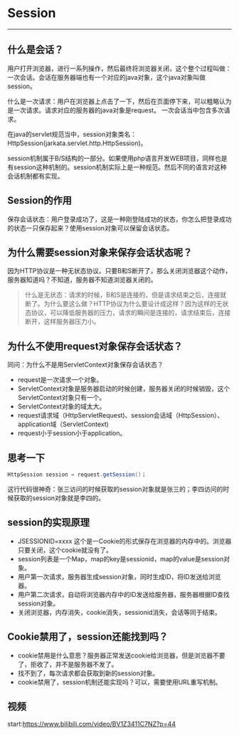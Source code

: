 # Session
--- 

## 什么是会话？
用户打开浏览器，进行一系列操作，然后最终将浏览器关闭，这个整个过程叫做：一次会话。会话在服务器端也有一个对应的java对象，这个java对象叫做session。  

什么是一次请求：用户在浏览器上点击了一下，然后在页面停下来，可以粗略认为是一次请求。请求对应的服务器的java对象是request。  一次会话当中包含多次请求。

在java的servlet规范当中，session对象类名：HttpSession(jarkata.servlet.http.HttpSession)。  

session机制属于B/S结构的一部分。如果使用php语言开发WEB项目，同样也是有session这种机制的。session机制实际上是一种规范。然后不同的语言对这种会话机制都有实现。

## Session的作用

保存会话状态：用户登录成功了，这是一种刚登陆成功的状态，你怎么把登录成功的状态一只保存起来？使用session对象可以保留会话状态。

## 为什么需要session对象来保存会话状态呢？

因为HTTP协议是一种无状态协议。只要B和S断开了，那么关闭浏览器这个动作，服务器知道吗？不知道，服务器不知道浏览器关闭的。
>什么是无状态：请求的时候，B和S是连接的，但是请求结束之后，连接就断了。为什么要这么做？HTTP协议为什么要设计成这样？因为这样的无状态协议，可以降低服务器的压力，请求的瞬间是连接的，请求结束后，连接断开，这样服务器压力小。

## 为什么不使用request对象保存会话状态？

同问：为什么不是用ServletContext对象保存会话状态？

* request是一次请求一个对象。  
* ServletContext对象是服务器启动的时候创建，服务器关闭的时候销毁，这个ServletContext对象只有一个。  
* ServletContext对象的域太大。  
* request请求域（HttpServletRequest)、session会话域（HttpSession）、application域（ServletContext)  
* request小于session小于application。

## 思考一下
```java
HttpSession session = request.getSession()；
```
这行代码很神奇：张三访问的时候获取的session对象就是张三的；李四访问的时候获取的session对象就是李四的。

## session的实现原理

* JSESSIONID=xxxx 这个是一Cookie的形式保存在浏览器的内存中的。浏览器只要关闭，这个cookie就没有了。  
* session列表是一个Map，map的key是sessionid，map的value是session对象。  
* 用户第一次请求，服务器生成session对象，同时生成ID，将ID发送给浏览器。  
* 用户第二次请求，自动将浏览器内存中的ID发送给服务器，服务器根据ID查找session对象。  
* 关闭浏览器，内存消失，cookie消失，sessionid消失，会话等同于结束。

## Cookie禁用了，session还能找到吗？

* cookie禁用是什么意思？服务器正常发送cookie给浏览器，但是浏览器不要了，拒收了，并不是服务器不发了。  
* 找不到了，每次请求都会获取到新的session对象。  
* cookie禁用了，session机制还能实现吗？可以，需要使用URL重写机制。

## 视频

start:https://www.bilibili.com/video/BV1Z3411C7NZ?p=44